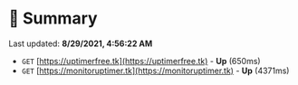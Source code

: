 # 📖 Summary
Last updated: **8/29/2021, 4:56:22 AM**

- `GET` [https://uptimerfree.tk](https://uptimerfree.tk) - **Up** (650ms)
- `GET` [https://monitoruptimer.tk](https://monitoruptimer.tk) - **Up** (4371ms)
